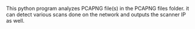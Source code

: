 This python program analyzes PCAPNG file(s) in the PCAPNG files folder. it can detect various scans done on the network and outputs the scanner IP as well.
